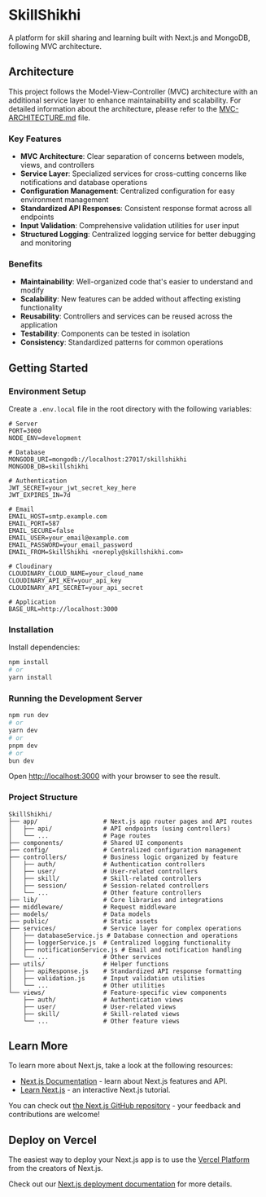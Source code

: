 # SkillShikhi

A platform for skill sharing and learning built with Next.js and MongoDB, following MVC architecture.

## Architecture

This project follows the Model-View-Controller (MVC) architecture with an additional service layer to enhance maintainability and scalability. For detailed information about the architecture, please refer to the [MVC-ARCHITECTURE.md](./MVC-ARCHITECTURE.md) file.

### Key Features

- **MVC Architecture**: Clear separation of concerns between models, views, and controllers
- **Service Layer**: Specialized services for cross-cutting concerns like notifications and database operations
- **Configuration Management**: Centralized configuration for easy environment management
- **Standardized API Responses**: Consistent response format across all endpoints
- **Input Validation**: Comprehensive validation utilities for user input
- **Structured Logging**: Centralized logging service for better debugging and monitoring

### Benefits

- **Maintainability**: Well-organized code that's easier to understand and modify
- **Scalability**: New features can be added without affecting existing functionality
- **Reusability**: Controllers and services can be reused across the application
- **Testability**: Components can be tested in isolation
- **Consistency**: Standardized patterns for common operations

## Getting Started

### Environment Setup

Create a `.env.local` file in the root directory with the following variables:

```
# Server
PORT=3000
NODE_ENV=development

# Database
MONGODB_URI=mongodb://localhost:27017/skillshikhi
MONGODB_DB=skillshikhi

# Authentication
JWT_SECRET=your_jwt_secret_key_here
JWT_EXPIRES_IN=7d

# Email
EMAIL_HOST=smtp.example.com
EMAIL_PORT=587
EMAIL_SECURE=false
EMAIL_USER=your_email@example.com
EMAIL_PASSWORD=your_email_password
EMAIL_FROM=SkillShikhi <noreply@skillshikhi.com>

# Cloudinary
CLOUDINARY_CLOUD_NAME=your_cloud_name
CLOUDINARY_API_KEY=your_api_key
CLOUDINARY_API_SECRET=your_api_secret

# Application
BASE_URL=http://localhost:3000
```

### Installation

Install dependencies:

```bash
npm install
# or
yarn install
```

### Running the Development Server

```bash
npm run dev
# or
yarn dev
# or
pnpm dev
# or
bun dev
```

Open [http://localhost:3000](http://localhost:3000) with your browser to see the result.

### Project Structure

```
SkillShikhi/
├── app/                  # Next.js app router pages and API routes
│   ├── api/              # API endpoints (using controllers)
│   └── ...               # Page routes
├── components/           # Shared UI components
├── config/               # Centralized configuration management
├── controllers/          # Business logic organized by feature
│   ├── auth/             # Authentication controllers
│   ├── user/             # User-related controllers
│   ├── skill/            # Skill-related controllers
│   ├── session/          # Session-related controllers
│   └── ...               # Other feature controllers
├── lib/                  # Core libraries and integrations
├── middleware/           # Request middleware
├── models/               # Data models
├── public/               # Static assets
├── services/             # Service layer for complex operations
│   ├── databaseService.js # Database connection and operations
│   ├── loggerService.js  # Centralized logging functionality
│   ├── notificationService.js # Email and notification handling
│   └── ...               # Other services
├── utils/                # Helper functions
│   ├── apiResponse.js    # Standardized API response formatting
│   ├── validation.js     # Input validation utilities
│   └── ...               # Other utilities
└── views/                # Feature-specific view components
    ├── auth/             # Authentication views
    ├── user/             # User-related views
    ├── skill/            # Skill-related views
    └── ...               # Other feature views
```

## Learn More

To learn more about Next.js, take a look at the following resources:

- [Next.js Documentation](https://nextjs.org/docs) - learn about Next.js features and API.
- [Learn Next.js](https://nextjs.org/learn) - an interactive Next.js tutorial.

You can check out [the Next.js GitHub repository](https://github.com/vercel/next.js) - your feedback and contributions are welcome!

## Deploy on Vercel

The easiest way to deploy your Next.js app is to use the [Vercel Platform](https://vercel.com/new?utm_medium=default-template&filter=next.js&utm_source=create-next-app&utm_campaign=create-next-app-readme) from the creators of Next.js.

Check out our [Next.js deployment documentation](https://nextjs.org/docs/app/building-your-application/deploying) for more details.

